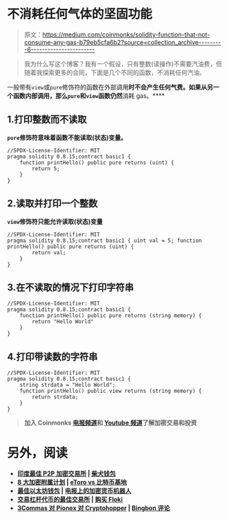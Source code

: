 # 不消耗任何气体的坚固功能

> 原文：<https://medium.com/coinmonks/solidity-function-that-not-consume-any-gas-b79eb5cfa6b2?source=collection_archive---------6----------------------->

> 我为什么写这个博客？我有一个假设，只有整数(读操作)不需要汽油费，但随着我探索更多的合同，下面是几个不同的函数，不消耗任何汽油。

一般带有`view`或`pure`修饰符的函数在外部调用**时不会产生任何气费。如果从另一个函数内部调用，那么`pure`和`view`函数仍然**消耗 gas。****

## **1.打印整数而不读取**

**`pure`修饰符意味着函数不能读取(状态)变量。**

```
//SPDX-License-Identifier: MIT
pragma solidity 0.8.15;contract basic1 {
    function printHello() public pure returns (uint) {
        return 5;
    }
}
```

## **2.读取并打印一个整数**

**`view`修饰符只能允许读取(状态)变量**

```
//SPDX-License-Identifier: MIT
pragma solidity 0.8.15;contract basic1 { uint val = 5; function printHello() public pure returns (uint) {
        return val;
    }
}
```

## **3.在不读取的情况下打印字符串**

```
//SPDX-License-Identifier: MIT
pragma solidity 0.8.15;contract basic1 {
    function printHello() public pure returns (string memory) {
        return "Hello World"
    }
}
```

## **4.打印带读数的字符串**

```
//SPDX-License-Identifier: MIT
pragma solidity 0.8.15;contract basic1 {
    string strdata = "Hello World";
    function printHello() public view returns (string memory) {
        return strdata;
    }
}
```

> **加入 Coinmonks [电报频道](https://t.me/coincodecap)和 [Youtube 频道](https://www.youtube.com/c/coinmonks/videos)了解加密交易和投资**

# **另外，阅读**

*   **[印度最佳 P2P 加密交易所](https://coincodecap.com/p2p-crypto-exchanges-in-india) | [柴犬钱包](https://coincodecap.com/baby-shiba-inu-wallets)**
*   **[8 大加密附属计划](https://coincodecap.com/crypto-affiliate-programs) | [eToro vs 比特币基地](https://coincodecap.com/etoro-vs-coinbase)**
*   **[最佳以太坊钱包](https://coincodecap.com/best-ethereum-wallets) | [电报上的加密货币机器人](https://coincodecap.com/telegram-crypto-bots)**
*   **[交易杠杆代币的最佳交易所](https://coincodecap.com/leveraged-token-exchanges) | [购买 Floki](https://coincodecap.com/buy-floki-inu-token)**
*   **[3Commas 对 Pionex 对 Cryptohopper](https://coincodecap.com/3commas-vs-pionex-vs-cryptohopper) | [Bingbon 评论](https://coincodecap.com/bingbon-review)**